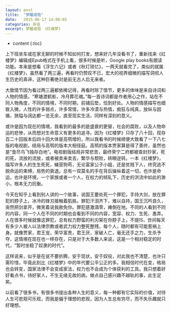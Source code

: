 ```yaml
---
layout: post
title:  "梦醒成笳"
date:   2015-06-17 14:06:05
categories: 杂谈
excerpt: 梦醒成笳 《红楼梦》
---
```


* content
{:toc}


上下班坐车或在家无聊的时候不知如何打发，想来好几年没看书了，重新找来《红楼梦》编辑成Epub格式在手机上看，很多时候是听，Google play books有朗读功能。本来是想看《浮生六记》或者《秋灯琐忆》，一两天就看完了，类似的就属《红楼梦》，虽然看了两三遍，再看时仍赞叹不已，宏大的视界细微的描写洞彻人生历史的真谛，这种巨著绝对是前无古人后无来者。

大致情节因为看过两三遍都依稀记得，再看时除了情节，更多的体味是来自诗词和人物的情感。“寒塘渡鹤影，冷月葬花魂。”每一首诗词都是作者用心之作，站在不同人物角度，不同的情境，不同时期，前铺后垫，恰到好处。人物的情感描写也细致入微，人性的许多弱点，许多常情，许多冷漠与热情，痴狂与纯真，放纵与因循，狭隘与阔达都一览无余，直至现实生活，同样有深刻的意义。

或许是因为现在的情境，我看到的最多的是盛衰的更替，社会的腐败，以及人物命运的悲惨，从而想对生命意义有更多的追寻。因为《红楼梦》只存了八十回，现存百二十回版本后四十回大体是高鹗增的，所以我看书的时候顺便大致看了一下八七版的电视剧，结局与高鹗的版本大相径庭。高鹗的版本贾家算是得了善终，虽然也是“食尽鸟飞独存白地”。电视剧版结局非常悲苦，最终荣宁二府都被查封抄家，死的死，流放的流放，或者被卖来卖去，繁华与颓败，转眼逆转。一本《红楼梦》，描写许多人的生生死死，蝇营狗苟，无论富家公子小姐，还是贫贱下人，终究逃不脱命运的束缚，局势的衰退。总有一双莫名的手在背后操纵着这一切，也许是命运，也许是环境，一个家族或者一个人，在权力的倾轧下，历史的洪流中如此的渺小，根本无力抗衡。

今天在知乎上看到别人讲的一个故事，说国王要处死一个罪犯，手持大剑，放在罪犯的脖子上，冰冷的锋刃接触着肌肤。罪犯汗泪齐下，难以自持，国王沉吟良久，突然把剑拿开，微笑着说我赦免你。罪犯感激滴零，瘫倒在地。不同的人看到不同的内容，同一个人在不同的时期也会看到不同的内容，宽容、权力、生死、愚弄。人在很多时候就像这罪犯，总有权力野蛮的利刃架在你脖子上，不提IS，世间每天有多少人被人以法律宗教或者武力权力整死整残，每个人，随时都有可能惹祸上身。就像贾家，君王宠，荣华富贵，君王厌，家破人亡，毫无还手之力，生杀予夺，这情境在现在也一样存在，只是对于大多数人来说，这是一个相对稳定的时代，“暂时坐稳了奴隶的时代”。

这样说来，似乎是在说不要折腾，安于现状，安于奴役，对此我也不清楚，也许只需珍惜，毕竟此刻比《红楼梦》中的年代要公平公正的多。我相信时代在变，格局也会转变，国家法律不会变成家法，权力也不会成为个体获利的工具。我只想着好好看点书，待好家人，不生无缘无故的病，做点自己感兴趣不越轨的事，此生足矣。

以前看了很多书，有很多书提出各种人生的意义，每一种都有它实际的价值，对待人生可悲观可乐观，而我是偏于理想的悲观，因为人生总有穷尽，而不失乐趣就只好理想。
